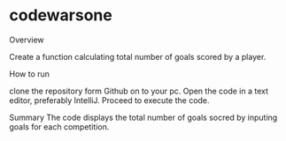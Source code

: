 # codewarsone
Overview

Create a function calculating total number of 
goals scored by a player.

How to run

clone the repository form Github on to your pc. Open
the code in a text editor, preferably IntelliJ.
Proceed to execute the code.

Summary
The code displays the total number of goals socred
by inputing goals for each competition.